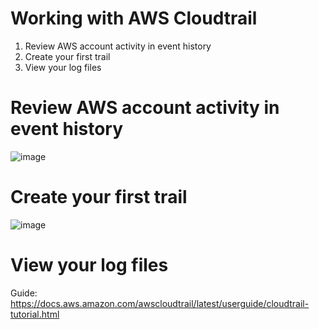 #  Working with AWS Cloudtrail

1. Review AWS account activity in event history
2. Create your first trail
3. View your log files


# Review AWS account activity in event history
![image](https://user-images.githubusercontent.com/94347897/170588176-15600dfc-783d-4cad-9624-9e0fb1825acf.png)

# Create your first trail
![image](https://user-images.githubusercontent.com/94347897/170788546-3b82d908-c35a-46c7-95c4-26f4f6a79a54.png)


# View your log files


Guide:
https://docs.aws.amazon.com/awscloudtrail/latest/userguide/cloudtrail-tutorial.html
